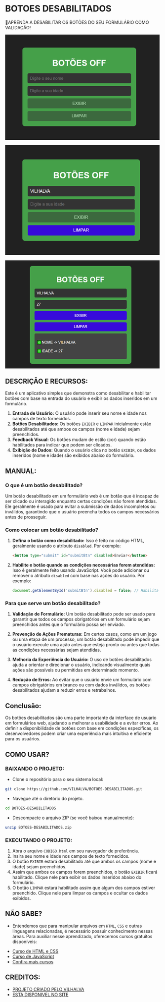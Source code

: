 # BOTOES DESABILITADOS
🔐APRENDA A DESABILITAR OS BOTÕES DO SEU FORMULÁRIO COMO VALIDAÇÃO! 

<img src="./IMAGENS/FOTO_1.png" align="center" width="500"> <br><br>
<img src="./IMAGENS/FOTO_2.png" align="center" width="500"> <br><br>
<img src="./IMAGENS/FOTO_3.png" align="center" width="500"> <br>

## DESCRIÇÃO E RECURSOS:
Este é um aplicativo simples que demonstra como desabilitar e habilitar botões com base na entrada do usuário e exibir os dados inseridos em um formulário.

1. **Entrada de Usuário:** O usuário pode inserir seu nome e idade nos campos de texto fornecidos.
2. **Botões Desabilitados:** Os botões `EXIBIR` e `LIMPAR` inicialmente estão desabilitados até que ambos os campos (nome e idade) sejam preenchidos.
3. **Feedback Visual:** Os botões mudam de estilo (cor) quando estão habilitados para indicar que podem ser clicados.
4. **Exibição de Dados:** Quando o usuário clica no botão `EXIBIR`, os dados inseridos (nome e idade) são exibidos abaixo do formulário.

## MANUAL:
### O que é um botão desabilitado?
Um botão desabilitado em um formulário web é um botão que é incapaz de ser clicado ou interagido enquanto certas condições não forem atendidas. Ele geralmente é usado para evitar a submissão de dados incompletos ou inválidos, garantindo que o usuário preencha todos os campos necessários antes de prosseguir.

### Como colocar um botão desabilitado?
1. **Defina o botão como desabilitado:**
   Isso é feito no código HTML, geralmente usando o atributo `disabled`. Por exemplo:
   ```html
   <button type="submit" id="submitBtn" disabled>Enviar</button>
   ```

2. **Habilite o botão quando as condições necessárias forem atendidas:**
   Isso é geralmente feito usando JavaScript. Você pode adicionar ou remover o atributo `disabled` com base nas ações do usuário. Por exemplo:
   ```javascript
   document.getElementById('submitBtn').disabled = false; // Habilita o botão
   ```

### Para que serve um botão desabilitado?
1. **Validação de Formulário:**
   Um botão desabilitado pode ser usado para garantir que todos os campos obrigatórios em um formulário sejam preenchidos antes que o formulário possa ser enviado.

2. **Prevenção de Ações Prematuras:**
   Em certos casos, como em um jogo ou uma etapa de um processo, um botão desabilitado pode impedir que o usuário execute uma ação antes que esteja pronto ou antes que todas as condições necessárias sejam atendidas.

3. **Melhoria da Experiência do Usuário:**
   O uso de botões desabilitados ajuda a orientar e direcionar o usuário, indicando visualmente quais ações são possíveis ou permitidas em determinado momento.

4. **Redução de Erros:**
   Ao evitar que o usuário envie um formulário com campos obrigatórios em branco ou com dados inválidos, os botões desabilitados ajudam a reduzir erros e retrabalhos.

## Conclusão:
Os botões desabilitados são uma parte importante da interface de usuário em formulários web, ajudando a melhorar a usabilidade e a evitar erros. Ao definir a disponibilidade de botões com base em condições específicas, os desenvolvedores podem criar uma experiência mais intuitiva e eficiente para os usuários.

## COMO USAR?
### BAIXANDO O PROJETO:
* Clone o repositório para o seu sistema local:

```bash
git clone https://github.com/VILHALVA/BOTOES-DESABILITADOS.git
```

* Navegue até o diretório do projeto.

```bash
cd BOTOES-DESABILITADOS
```

* Descompacte o arquivo ZIP (se você baixou manualmente):

```bash
unzip BOTOES-DESABILITADOS.zip
``` 

### EXECUTANDO O PROJETO:
1. Abra o arquivo `CODIGO.html` em seu navegador de preferência.
2. Insira seu nome e idade nos campos de texto fornecidos.
3. O botão `EXIBIR` estará desabilitado até que ambos os campos (nome e idade) sejam preenchidos.
4. Assim que ambos os campos forem preenchidos, o botão `EXIBIR` ficará habilitado. Clique nele para exibir os dados inseridos abaixo do formulário.
5. O botão `LIMPAR` estará habilitado assim que algum dos campos estiver preenchido. Clique nele para limpar os campos e ocultar os dados exibidos.

## NÃO SABE?
- Entendemos que para manipular arquivos em `HTML`, `CSS` e outras linguagens relacionadas, é necessário possuir conhecimento nessas áreas. Para auxiliar nesse aprendizado, oferecemos cursos gratuitos disponíveis:
* [Curso de HTML e CSS](https://github.com/VILHALVA/CURSO-DE-HTML-E-CSS)
* [Curso de JavaScript](https://github.com/VILHALVA/CURSO-DE-JAVASCRIPT)
* [Confira mais cursos](https://github.com/VILHALVA?tab=repositories&q=+topic:CURSO)

## CREDITOS:
- [PROJETO CRIADO PELO VILHALVA](https://github.com/VILHALVA)
- [ESTÁ DISPONIVEL NO SITE](https://vilhalva.github.io/STYLER/STYLER.html)

